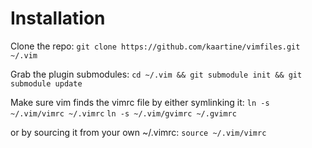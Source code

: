 Installation
============

Clone the repo:
`git clone https://github.com/kaartine/vimfiles.git ~/.vim`

Grab the plugin submodules:
`cd ~/.vim && git submodule init && git submodule update`


Make sure vim finds the vimrc file by either symlinking it:
`ln -s ~/.vim/vimrc ~/.vimrc`
`ln -s ~/.vim/gvimrc ~/.gvimrc`

or by sourcing it from  your own ~/.vimrc:
`source ~/.vim/vimrc`
